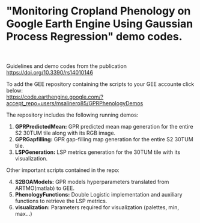 # "Monitoring Cropland Phenology on Google Earth Engine Using Gaussian Process Regression" demo codes.
\
\
Guidelines and demo codes from the publication\
https://doi.org/10.3390/rs14010146

To add the GEE repository containing the scripts to your GEE accounte click below:\
https://code.earthengine.google.com/?accept_repo=users/msalinero85/GPRPhenologyDemos

The repository includes the following running demos:
1. **GPRPredictedMean:** GPR predicted mean map generation for the entire S2 30TUM tile along with its RGB image. 
2. **GPRGapfilling:** GPR gap-filling map generation for the entire S2 30TUM tile.
3. **LSPGeneration:** LSP metrics generation for the 30TUM tile with its visualization.

Other important scripts contained in the repo:

4. **S2BOAModels:** GPR models hyperparameters translated from ARTMO(matlab) to GEE.
5. **PhenologyFunctions:** Double Logistic implementation and auxiliary functions to retrieve the LSP metrics.
6. **visualization:** Parameters required for visualization (palettes, min, max...) 
